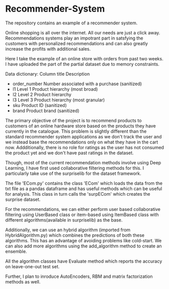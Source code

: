# Recommender-System

The repository contains an example of a recommender system. 

Online shopping is all over the internet. All our needs are just a click away. Recommendations systems play an impotrant part in 
satsfying the customers with personalized recommendations and can also greatly increase the profits with additional sales.

Here I take the example of an online store with orders from past two weeks. I have uploaded the part of the partial dataset due to
memory constraints.

Data dictionary:
Column title Description
- order_number Number associated with a purchase (sanitized)
- l1 Level 1 Product hierarchy (most broad)
- l2 Level 2 Product hierarchy
- l3 Level 3 Product hierarchy (most granular)
- sku Product ID (sanitized)
- brand Product brand (sanitized)

The primary objective of the project is to recommend products to customers of an online hardware store based on the products they have 
currently in the catalogue. This problem is slightly different than the standard recommender system applications as we don't track the 
user and we instead base the recommendations only on what they have in the cart now. Addditionally, there is no role for ratings as the
user has not consumed the product yet and we don't have past ratings in the dataset.

Though, most of the current recommendation methods involve using Deep Learning, I have first used collaborative filtering methods for 
this. I particularly take use of the surpriselib for the dataset framework. 

The file 'ECom.py' contains the class 'ECom' which loads the data from the txt file as a pandas dataframe and has useful methods which
can be useful for analysis. This class in turn calls the 'surpECom' which creates the surprise dataset.

For the recommendations, we can either perform user based collaborative filtering using UserBased class or item-based using ItemBased 
class with different algorithms(available in surpriselib) as the base. 

Additionally, we can use an hybrid algorithm (imported from HybridAlgorithm.py) which combines the predictions of both these algorithms. 
This has an advantage of avoiding problems like cold-start. We can also add more algorithms using the add_algorithm method to create an 
ensemble. 

All the algorithm classes have Evaluate method which reports the accuracy on leave-one-out test set.

Further, I plan to inroduce AutoEncoders, RBM and matrix factorization methods as well.
